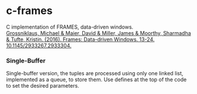 # c-frames
C implementation of FRAMES, data-driven windows. \
[Grossniklaus, Michael & Maier, David & Miller, James & Moorthy, Sharmadha & Tufte, Kristin. (2016). Frames: Data-driven Windows. 13-24. 10.1145/2933267.2933304.](https://www.researchgate.net/publication/303972106_Frames_Data-driven_Windows)

### Single-Buffer
Single-buffer version, the tuples are processed using only one linked list, implemented as a queue, to store them. Use defines at the top of the code to set the desired parameters.
